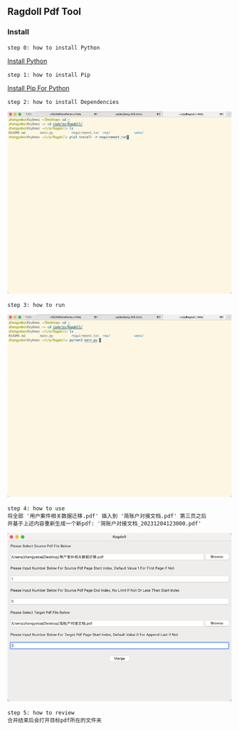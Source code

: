 

## Ragdoll Pdf Tool

### Install

    step 0: how to install Python 
[Install Python](https://www.python.org/)

    step 1: how to install Pip
[Install Pip For Python](https://pypi.org/project/pip/)

    step 2: how to install Dependencies
![img.png](img.png)
    
    step 3: how to run
![img_1.png](img_1.png)

    step 4: how to use
    将全部 '用户案件相关数据迁移.pdf' 插入到 '简账户对接文档.pdf' 第三页之后
    并基于上述内容重新生成一个新pdf: '简账户对接文档_20231204123000.pdf'
![img_2.png](img_2.png)

    step 5: how to review
    合并结束后会打开目标pdf所在的文件夹